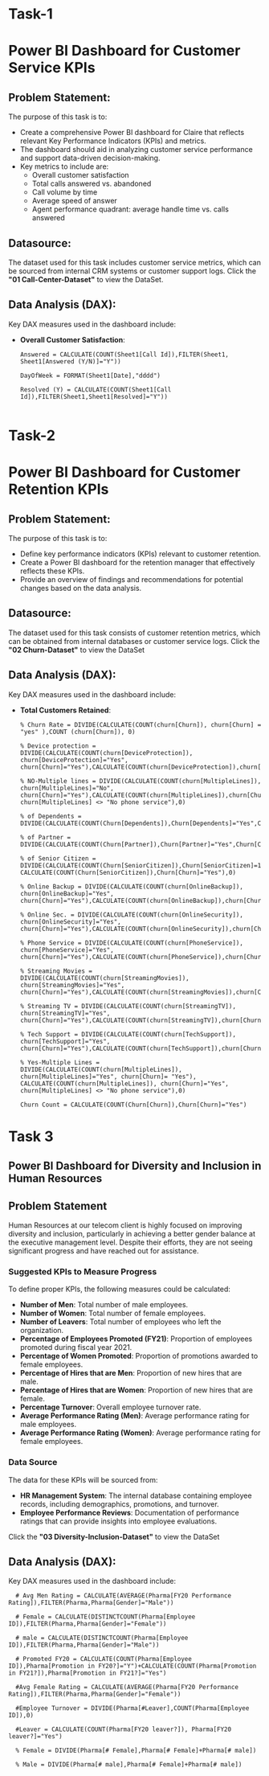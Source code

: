 # Task-1
# Power BI Dashboard for Customer Service KPIs

## Problem Statement:
The purpose of this task is to:
- Create a comprehensive Power BI dashboard for Claire that reflects relevant Key Performance Indicators (KPIs) and metrics.
- The dashboard should aid in analyzing customer service performance and support data-driven decision-making.
- Key metrics to include are:
  - Overall customer satisfaction
  - Total calls answered vs. abandoned
  - Call volume by time
  - Average speed of answer
  - Agent performance quadrant: average handle time vs. calls answered

## Datasource:
The dataset used for this task includes customer service metrics, which can be sourced from internal CRM systems or customer support logs.
Click the **"01 Call-Center-Dataset"** to view the DataSet.


## Data Analysis (DAX):
Key DAX measures used in the dashboard include:
- **Overall Customer Satisfaction**:
  ```dax
  Answered = CALCULATE(COUNT(Sheet1[Call Id]),FILTER(Sheet1, Sheet1[Answered (Y/N)]="Y"))
  
  DayOfWeek = FORMAT(Sheet1[Date],"dddd")
  
  Resolved (Y) = CALCULATE(COUNT(Sheet1[Call Id]),FILTER(Sheet1,Sheet1[Resolved]="Y"))


# Task-2
  # Power BI Dashboard for Customer Retention KPIs

## Problem Statement:
The purpose of this task is to:
- Define key performance indicators (KPIs) relevant to customer retention.
- Create a Power BI dashboard for the retention manager that effectively reflects these KPIs.
- Provide an overview of findings and recommendations for potential changes based on the data analysis.

## Datasource:
The dataset used for this task consists of customer retention metrics, which can be obtained from internal databases or customer service logs.
Click the **"02 Churn-Dataset"** to view the DataSet

## Data Analysis (DAX):
Key DAX measures used in the dashboard include:
- **Total Customers Retained**:
  ```dax
  % Churn Rate = DIVIDE(CALCULATE(COUNT(churn[Churn]), churn[Churn] = "yes" ),COUNT (churn[Churn]), 0)

  % Device protection = DIVIDE(CALCULATE(COUNT(churn[DeviceProtection]), churn[DeviceProtection]="Yes", churn[Churn]="Yes"),CALCULATE(COUNT(churn[DeviceProtection]),churn[Churn]="Yes"),0)

  % NO-Multiple lines = DIVIDE(CALCULATE(COUNT(churn[MultipleLines]), churn[MultipleLines]="No", churn[Churn]="Yes"),CALCULATE(COUNT(churn[MultipleLines]),churn[Churn]="Yes", churn[MultipleLines] <> "No phone service"),0)
  
  % of Dependents = DIVIDE(CALCULATE(COUNT(Churn[Dependents]),Churn[Dependents]="Yes",Churn[Churn]="Yes"),CALCULATE(COUNT(Churn[Dependents]),Churn[Churn]="Yes"),0)

  % of Partner = DIVIDE(CALCULATE(COUNT(Churn[Partner]),Churn[Partner]="Yes",Churn[Churn]="Yes"),CALCULATE(COUNT(Churn[Partner]),Churn[Churn]="Yes"),0)
  
  % of Senior Citizen = DIVIDE(CALCULATE(COUNT(Churn[SeniorCitizen]),Churn[SeniorCitizen]=1,Churn[Churn]="Yes"), CALCULATE(COUNT(Churn[SeniorCitizen]),Churn[Churn]="Yes"),0)
  
  % Online Backup = DIVIDE(CALCULATE(COUNT(churn[OnlineBackup]), churn[OnlineBackup]="Yes", churn[Churn]="Yes"),CALCULATE(COUNT(churn[OnlineBackup]),churn[Churn]="Yes"),0)
  
  % Online Sec. = DIVIDE(CALCULATE(COUNT(churn[OnlineSecurity]), churn[OnlineSecurity]="Yes", churn[Churn]="Yes"),CALCULATE(COUNT(churn[OnlineSecurity]),churn[Churn]="Yes"),0)
  
  % Phone Service = DIVIDE(CALCULATE(COUNT(churn[PhoneService]), churn[PhoneService]="Yes", churn[Churn]="Yes"),CALCULATE(COUNT(churn[PhoneService]),churn[Churn]="Yes"),0)
  
  % Streaming Movies = DIVIDE(CALCULATE(COUNT(churn[StreamingMovies]), churn[StreamingMovies]="Yes", churn[Churn]="Yes"),CALCULATE(COUNT(churn[StreamingMovies]),churn[Churn]="Yes"),0)
  
  % Streaming TV = DIVIDE(CALCULATE(COUNT(churn[StreamingTV]), churn[StreamingTV]="Yes", churn[Churn]="Yes"),CALCULATE(COUNT(churn[StreamingTV]),churn[Churn]="Yes"),0)
  
  % Tech Support = DIVIDE(CALCULATE(COUNT(churn[TechSupport]), churn[TechSupport]="Yes", churn[Churn]="Yes"),CALCULATE(COUNT(churn[TechSupport]),churn[Churn]="Yes"),0)
  
  % Yes-Multiple Lines = DIVIDE(CALCULATE(COUNT(churn[MultipleLines]), churn[MultipleLines]="Yes", churn[Churn]= "Yes"), CALCULATE(COUNT(churn[MultipleLines]), churn[Churn]="Yes", churn[MultipleLines] <> "No phone service"),0)
  
  Churn Count = CALCULATE(COUNT(Churn[Churn]),Churn[Churn]="Yes")

# Task 3
## Power BI Dashboard for Diversity and Inclusion in Human Resources

## Problem Statement
Human Resources at our telecom client is highly focused on improving diversity and inclusion, particularly in achieving a better gender balance at the executive management level. Despite their efforts, they are not seeing significant progress and have reached out for assistance.

### Suggested KPIs to Measure Progress

To define proper KPIs, the following measures could be calculated:

- **Number of Men**: Total number of male employees.
- **Number of Women**: Total number of female employees.
- **Number of Leavers**: Total number of employees who left the organization.
- **Percentage of Employees Promoted (FY21)**: Proportion of employees promoted during fiscal year 2021.
- **Percentage of Women Promoted**: Proportion of promotions awarded to female employees.
- **Percentage of Hires that are Men**: Proportion of new hires that are male.
- **Percentage of Hires that are Women**: Proportion of new hires that are female.
- **Percentage Turnover**: Overall employee turnover rate.
- **Average Performance Rating (Men)**: Average performance rating for male employees.
- **Average Performance Rating (Women)**: Average performance rating for female employees.

### Data Source

The data for these KPIs will be sourced from:

- **HR Management System**: The internal database containing employee records, including demographics, promotions, and turnover.
- **Employee Performance Reviews**: Documentation of performance ratings that can provide insights into employee evaluations.

Click the **"03 Diversity-Inclusion-Dataset"** to view the DataSet

## Data Analysis (DAX):
Key DAX measures used in the dashboard include:

```dax
  # Avg Men Rating = CALCULATE(AVERAGE(Pharma[FY20 Performance Rating]),FILTER(Pharma,Pharma[Gender]="Male"))
  
  # Female = CALCULATE(DISTINCTCOUNT(Pharma[Employee ID]),FILTER(Pharma,Pharma[Gender]="Female"))
  
  # male = CALCULATE(DISTINCTCOUNT(Pharma[Employee ID]),FILTER(Pharma,Pharma[Gender]="Male"))
  
  # Promoted FY20 = CALCULATE(COUNT(Pharma[Employee ID]),Pharma[Promotion in FY20?]="Y")+CALCULATE(COUNT(Pharma[Promotion in FY21?]),Pharma[Promotion in FY21?]="Yes")
  
  #Avg Female Rating = CALCULATE(AVERAGE(Pharma[FY20 Performance Rating]),FILTER(Pharma,Pharma[Gender]="Female"))
  
  #Employee Turnover = DIVIDE(Pharma[#Leaver],COUNT(Pharma[Employee ID]),0)
  
  #Leaver = CALCULATE(COUNT(Pharma[FY20 leaver?]), Pharma[FY20 leaver?]="Yes")
  
  % Female = DIVIDE(Pharma[# Female],Pharma[# Female]+Pharma[# male])
  
  % Male = DIVIDE(Pharma[# male],Pharma[# Female]+Pharma[# male])
